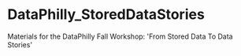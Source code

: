 # DataPhilly_StoredDataStories
Materials for the DataPhilly Fall Workshop: 'From Stored Data To Data Stories'
